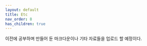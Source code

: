 ```yaml
---
layout: default
title: Etc
nav_order: 8
has_children: true
---
```


이전에 공부하며 만들어 둔 마크다운이나 기타 자료들을 업로드 할 예정이다.
